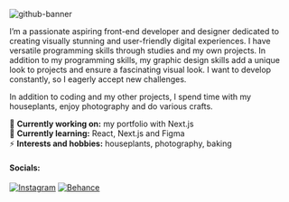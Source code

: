 ![github-banner](https://github.com/psivonen/psivonen/assets/44951778/c1b82d05-2326-4a1a-b32d-60c591c5fb96)

I’m a passionate aspiring front-end developer and designer dedicated to creating visually stunning and user-friendly digital experiences. I have versatile programming skills through studies and my own projects. In addition to my programming skills, my graphic design skills add a unique look to projects and ensure a fascinating visual look. I want to develop constantly, so I eagerly accept new challenges. 

In addition to coding and my other projects, I spend time with my houseplants, enjoy photography and do various crafts.

🔭 <b>Currently working on:</b> my portfolio with Next.js<br/>
🌱 <b>Currently learning:</b> React, Next.js and Figma<br/>
⚡️ <b>Interests and hobbies:</b> houseplants, photography, baking

#### Socials:
[![Instagram]][Instagram-url]
[![Behance]][Behance-url]

[Instagram]: https://img.shields.io/badge/instagram-link?style=for-the-badge&logo=instagram&logoColor=white&color=CD5858
[Instagram-url]: https://www.instagram.com/petrasivonen
[Behance]: https://img.shields.io/badge/behance-link?style=for-the-badge&logo=behance&logoColor=white&color=%230057ff
[Behance-url]: https://www.behance.net/petrasivonen
